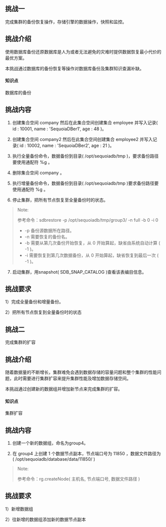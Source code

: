 ## 挑战一

完成集群的备份恢复操作，存储引擎的数据操作，快照和监控。

## 挑战介绍

使用数据库备份还原数据库是人为或者无法避免的灾难时提供数据恢复最小代价的最优方案。

本挑战通过数据库的备份恢复等操作对数据库备份及集群知识查漏补缺。

#### 知识点

数据库的备份

## 挑战内容

1) 创建集合空间 company 然后在此集合空间创建集合 employee 并写入记录( id : 10001, name : 'SequoiaDBer1', age : 48 )。

2) 创建集合空间 company2 然后在此集合空间创建集合 employee2 并写入记录( id : 10002, name : 'SequoiaDBer2', age : 21 )。

3) 执行全量备份命令，数据备份到目录( /opt/sequoiadb/tmp )，要求备份路径要使用通配符 %g 。

4) 删除集合空间 company 。

5) 执行增量备份命令，数据备份到目录( /opt/sequoiadb/tmp )要求备份路径要使用通配符 %g 。

6) 停止集群，把所有节点恢复至全量备份时的状态。
>Note:
>
>参考命令：sdbrestore -p /opt/sequoiadb/tmp/group3/ -n full -b 0 -i 0
>
> - -p 备份源数据所在路径。
> - -n 需要恢复的备份名。
> - -b 需要从第几次备份开始恢复，从 0 开始算起，缺省由系统自动计算 ( -1 )。
> - -i 需要恢复到第几次数据备份，从 0 开始算起，缺省恢复到最后一次 ( -1 )。

7) 启动集群，用snapshot( SDB_SNAP_CATALOG )查看该表编目信息。

## 挑战要求

1）完成全量备份和增量备份。

2）把所有节点恢复到全量备份时的状态

## 挑战二 

完成集群的扩容

## 挑战介绍

随着数据量的不断增长，集群难免会遇到数据存储的容量问题和整个集群的性能问题，此时需要进行集群扩容来提升集群性能及增加数据存储空间。

本挑战通过创建新的数据组并增加新节点来完成集群的扩容。

#### 知识点
集群扩容

## 挑战内容
1) 创建一个新的数据组，命名为group4。

2) 在 group4 上创建 1 个数据节点副本，节点端口号为 11850 ，数据文件路径为( /opt/sequoiadb/database/data/11850/ )
>Note:
>
>参考命令：rg.createNode( 主机名, 节点端口号, 数据文件路径 )
## 挑战要求

1）新增数据组

2）往新增的数据组添加新的数据节点副本


<!--
挑战1

一、
db.createCS("company");
db.createCS("company2");
db.company.createCL("employee");
db.company2.createCL("employee2");

db.company.employee.insert({id : 10001, name : 'SequoiaDBer1', age : 48})
db.company2.employee2.insert({id : 10002, name : 'SequoiaDBer2', age : 21})

二、
db.backup ( { Name : "fullback", Path : "/opt/sequoiadb/tmp/%g", Overwrite : true, Description : "full backup" } ) ; 

三、
db.dropCS("company")

四、
db.backup ( { Name : "fullback", Path : "/opt/sequoiadb/tmp/%g", EnsureInc : true } ) ;

五、
sdbstop -t all 

sdbrestore -p /opt/sequoiadb/tmp/SYSCatalogGroup/ -n fullback -b 0 -i 0
sdbrestore -p /opt/sequoiadb/tmp/group1/ -n fullback -b 0 -i 0
sdbrestore -p /opt/sequoiadb/tmp/group2/ -n fullback -b 0 -i 0
sdbrestore -p /opt/sequoiadb/tmp/group3/ -n fullback -b 0 -i 0

六、
sdbstart -t all 


挑战2

db.createRG ( "group4" ) ;

db.getRG ( "group4" ).createNode ( "yourhostname", 11850, "/opt/sequoiadb/database/data/11850/" ) ; 



-->